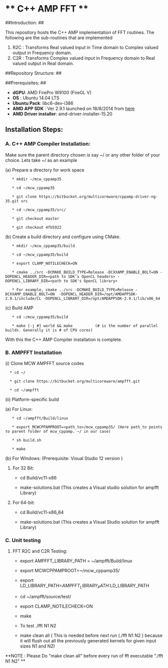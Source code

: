 # ** C++ AMP FFT ** #

##Introduction: ##

This repository hosts the C++ AMP implementation of FFT routines. The following are the sub-routines that are implemented

1. R2C : Transforms Real valued input in Time domain to Complex valued output in Frequency domain.
2. C2R : Transforms Complex valued input in Frequency domain to Real valued output in Real domain.


##Repository Structure: ##

##Prerequisites: ##
* **dGPU**:  AMD FirePro W9100 (FireGL V)
* **OS** : Ubuntu 14.04 LTS
* **Ubuntu Pack**: libc6-dev-i386
* **AMD APP SDK** : Ver 2.9.1 launched on 18/8/2014 from [here](http://developer.amd.com/tools-and-sdks/opencl-zone/amd-accelerated-parallel-processing-app-sdk/)
* **AMD Driver installer**: amd-driver-installer-15.20


## Installation Steps:

### A. C++ AMP Compiler Installation: 

Make sure the parent directory chosen is say ~/ or any other folder of your choice. Lets take ~/ as an example

  (a) Prepare a directory for work space

       * mkdir ~/mcw_cppamp35

       * cd ~/mcw_cppamp35

       * git clone https://bitbucket.org/multicoreware/cppamp-driver-ng-35.git src

       * cd ~/mcw_cppamp35/src/

       * git checkout master

       * git checkout 4fb5922

  (b) Create a build directory and configure using CMake.

       * mkdir ~/mcw_cppamp35/build

       * cd ~/mcw_cppamp35/build

       * export CLAMP_NOTILECHECK=ON

       * cmake ../src -DCMAKE_BUILD_TYPE=Release -DCXXAMP_ENABLE_BOLT=ON -DOPENCL_HEADER_DIR=<path to SDK's OpenCL headers> -DOPENCL_LIBRARY_DIR=<path to SDK's OpenCL library> 
  
       * For example, cmake ../src -DCMAKE_BUILD_TYPE=Release -DCXXAMP_ENABLE_BOLT=ON  -DOPENCL_HEADER_DIR=/opt/AMDAPPSDK-2.9.1/include/CL -DOPENCL_LIBRARY_DIR=/opt/AMDAPPSDK-2.9.1/lib/x86_64


  (c) Build AMP

       * cd ~/mcw_cppamp35/build

       * make [-j #] world && make          (# is the number of parallel builds. Generally it is # of CPU cores)

With this the C++ AMP Compiler installation is complete.

### B. AMPFFT Installation

(i) Clone MCW AMPFFT source codes

      * cd ~/
   
      * git clone https://bitbucket.org/multicoreware/ampfft.git 

      * cd ~/ampfft

(ii) Platform-specific build

(a) For Linux:

       * cd ~/ampfft/Build/linux
       
       * export MCWCPPAMPROOT=<path_to>/mcw_cppamp35/ (Here path_to points to parent folder of mcw_cppamp. ~/ in our case)

       * sh build.sh

       * make

(b)  For Windows: (Prerequisite: Visual Studio 12 version )

1. For 32 Bit:

     * cd Build/vc11-x86

     * make-solutions.bat (This creates a Visual studio solution for ampfft Library) 

 2. For 64-bit:

     * cd Build/vc11-x86_64

     * make-solutions.bat (This creates a Visual Studio solution for ampfft Library)


### C. Unit testing

1. FFT R2C and C2R Testing: 

     * export AMPFFT_LIBRARY_PATH = ~/ampfft/Build/linux
     
     * export MCWCPPAMPROOT=~/mcw_cppamp35/
     
     * export LD_LIBRARY_PATH=$AMPFFT_LIBRARY_PATH:$LD_LIBRARY_PATH
     
     * cd ~/ampfft/source/test/

     * export CLAMP_NOTILECHECK=ON
     
     * make
     
     * To test ./fft N1 N2

     * make clean all ( This is needed before next run (./fft N1 N2 ) because it will flush out all the previously generated kernels for given input sizes N1 and N2)

**NOTE : Please Do "make clean all" before every run of fft executable "./fft N1 N2" **

     